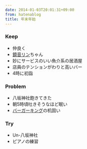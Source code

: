 ```yaml
---
date: 2014-01-03T20:01:31+09:00
from: hatenablog
title: 年末年始
---
```


<h3>Keep</h3>

<ul>
<li>仲良く</li>
<li><a class="keyword" href="http://d.hatena.ne.jp/keyword/%B6%C0%B2%BB%A5%EA%A5%F3">鏡音リン</a>ちゃん</li>
<li>妙にサービスのいい魚介系の居酒屋</li>
<li>店員のテンションがわりと高いバー</li>
<li>4時に初詣</li>
</ul>


<h3>Problem</h3>

<ul>
<li>八坂神社飽きてきた</li>
<li>朝5時頃吐きそうなほど眠い</li>
<li><a class="keyword" href="http://d.hatena.ne.jp/keyword/%A5%D0%A1%BC%A5%AC%A1%BC%A5%AD%A5%F3%A5%B0">バーガーキング</a>の机固い</li>
</ul>


<h3>Try</h3>

<ul>
<li>Un-八坂神社</li>
<li>ピアノの練習</li>
</ul>


